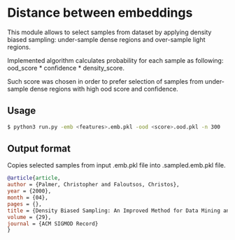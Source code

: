 # Distance between embeddings

This module allows to select samples from dataset by applying density biased sampling:
under-sample dense regions and over-sample light regions.

Implemented algorithm calculates probability for each sample as following:
ood_score * confidence * density_score.

Such score was chosen in order to prefer selection of samples from under-sample dense regions
with high ood score and confidence.

## Usage

```bash
$ python3 run.py -emb <features>.emb.pkl -ood <score>.ood.pkl -n 300
```


## Output format

Copies selected samples from input .emb.pkl file into .sampled.emb.pkl file.


```bibtex
@article{article,
author = {Palmer, Christopher and Faloutsos, Christos},
year = {2000},
month = {04},
pages = {},
title = {Density Biased Sampling: An Improved Method for Data Mining and Clustering},
volume = {29},
journal = {ACM SIGMOD Record}
}
```